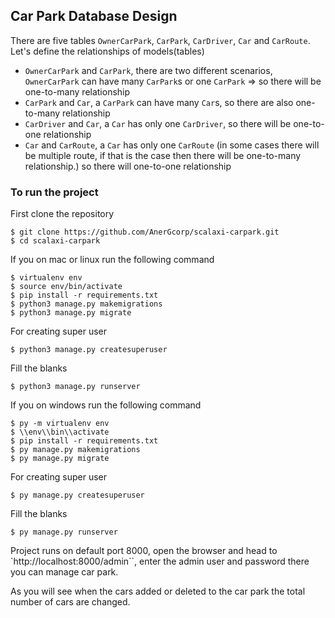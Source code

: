## Car Park Database Design

There are five tables `OwnerCarPark`, `CarPark`, `CarDriver`, `Car` and
`CarRoute`. Let's define the relationships of models(tables)

- `OwnerCarPark` and `CarPark`, there are two different scenarios, `OwnerCarPark` can have many `CarPark`s or one `CarPark` => so there will be one-to-many relationship
- `CarPark` and `Car`, a `CarPark` can have many `Car`s, so there are also one-to-many relationship
- `CarDriver` and `Car`, a `Car` has only one `CarDriver`, so there will be one-to-one relationship
- `Car` and `CarRoute`, a `Car` has only one `CarRoute` (in some cases there will be multiple route, if that is the case then there will be one-to-many relationship.) so there will one-to-one relationship

### To run the project

First clone the repository

```
$ git clone https://github.com/AnerGcorp/scalaxi-carpark.git
$ cd scalaxi-carpark
```

If you on mac or linux run the following command

```
$ virtualenv env
$ source env/bin/activate
$ pip install -r requirements.txt
$ python3 manage.py makemigrations
$ python3 manage.py migrate
```

For creating super user

```
$ python3 manage.py createsuperuser
```

Fill the blanks

```
$ python3 manage.py runserver
```

If you on windows run the following command

```
$ py -m virtualenv env
$ \\env\\bin\\activate
$ pip install -r requirements.txt
$ py manage.py makemigrations
$ py manage.py migrate
```

For creating super user

```
$ py manage.py createsuperuser
```

Fill the blanks

```
$ py manage.py runserver
```

Project runs on default port 8000, open the browser and head to `http://localhost:8000/admin``, enter the admin user and password there you can manage car park.

As you will see when the cars added or deleted to the car park the total number of cars are changed.
